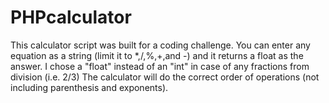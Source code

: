 # PHPcalculator

This calculator script was built for a coding challenge. You can enter any equation as a string (limit it to *,/,%,+,and -) and it returns a float as the answer. I chose a "float" instead of an "int" in case of any fractions from division (i.e. 2/3) The calculator will do the correct order of operations (not including parenthesis and exponents).